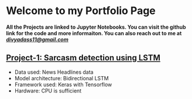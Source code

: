 # Welcome to my Portfolio Page
**All the Projects are linked to Jupyter Notebooks. You can visit the github link for the code and more informaiton. You can also reach out to me at *divyadass11@gmail.com***

## [Project-1: Sarcasm detection using LSTM](https://github.com/divyadass/sarcasm_detection/blob/develop/NLP_Project_Sarcasm_Detection_Questions.ipynb)
- Data used: News Headlines data
- Model architecture: Bidirectional LSTM
- Framework used: Keras with Tensorflow
- Hardware: CPU is sufficient
